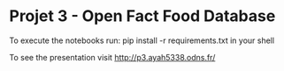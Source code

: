 # Projet 3 - Open Fact Food Database
To execute the notebooks 
run: pip install -r requirements.txt in your shell

To see the presentation
visit http://p3.ayah5338.odns.fr/

